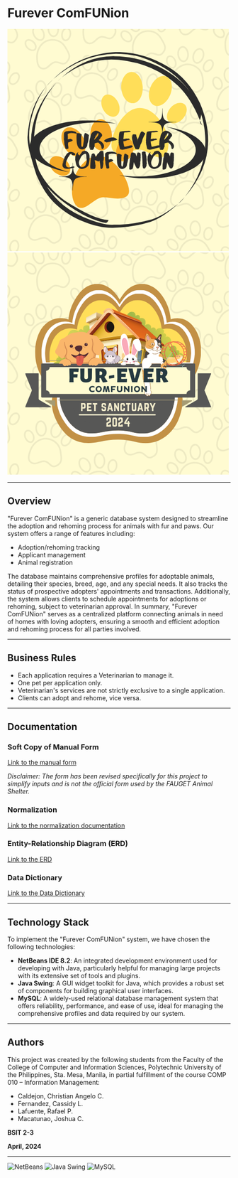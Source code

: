 # Furever ComFUNion

![Logo](logos/logo1.png) ![Logo](logos/logo2.png)

---

## Overview

"Furever ComFUNion" is a generic database system designed to streamline the adoption and rehoming process for animals with fur and paws. Our system offers a range of features including:

- Adoption/rehoming tracking
- Applicant management
- Animal registration

The database maintains comprehensive profiles for adoptable animals, detailing their species, breed, age, and any special needs. It also tracks the status of prospective adopters' appointments and transactions. Additionally, the system allows clients to schedule appointments for adoptions or rehoming, subject to veterinarian approval. In summary, "Furever ComFUNion" serves as a centralized platform connecting animals in need of homes with loving adopters, ensuring a smooth and efficient adoption and rehoming process for all parties involved.

---

## Business Rules

- Each application requires a Veterinarian to manage it.
- One pet per application only.
- Veterinarian's services are not strictly exclusive to a single application.
- Clients can adopt and rehome, vice versa.

---

## Documentation

### Soft Copy of Manual Form

[Link to the manual form](https://www.canva.com/design/DAGA3tMefPE/aPt8C8q2vcuKwzEjf5fw0A/edit?utm_content=DAGA3tMefPE&utm_campaign=designshare&utm_medium=link2&utm_source=sharebutton)

*Disclaimer: The form has been revised specifically for this project to simplify inputs and is not the official form used by the FAUGET Animal Shelter.*

### Normalization

[Link to the normalization documentation](https://docs.google.com/spreadsheets/d/1qQ6mgWr-jic6zWBTz1Zve5SQPBW1k35RfxIZBazvzHs/edit?usp=sharing)

### Entity-Relationship Diagram (ERD)

[Link to the ERD](https://lucid.app/lucidchart/8576b084-1302-4b38-a30f-6d9d078c8a4f/edit?viewport_loc=-5332%2C339%2C3840%2C1695%2C0_0&invitationId=inv_9335e154-3ccf-411f-939c-24920c16ccc0)

### Data Dictionary

[Link to the Data Dictionary](https://docs.google.com/spreadsheets/d/1VVqiiR2KJIW1gC9mhwUaOY1MfFndEEd2-GYizXBWOpQ/edit?usp=sharing)

---

## Technology Stack

To implement the "Furever ComFUNion" system, we have chosen the following technologies:

- **NetBeans IDE 8.2**: An integrated development environment used for developing with Java, particularly helpful for managing large projects with its extensive set of tools and plugins.
- **Java Swing**: A GUI widget toolkit for Java, which provides a robust set of components for building graphical user interfaces.
- **MySQL**: A widely-used relational database management system that offers reliability, performance, and ease of use, ideal for managing the comprehensive profiles and data required by our system.

---

## Authors

This project was created by the following students from the Faculty of the College of Computer and Information Sciences, Polytechnic University of the Philippines, Sta. Mesa, Manila, in partial fulfillment of the course COMP 010 – Information Management:

- Caldejon, Christian Angelo C.
- Fernandez, Cassidy L.
- Lafuente, Rafael P.
- Macatunao, Joshua C.

**BSIT 2-3**

**April, 2024**

---

![NetBeans](https://img.shields.io/badge/NetBeans-8.2-brightgreen) ![Java Swing](https://img.shields.io/badge/Java%20Swing-%E2%98%85%E2%98%85%E2%98%85%E2%98%85%E2%98%85-brightgreen) ![MySQL](https://img.shields.io/badge/MySQL-5.7-blue)
